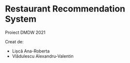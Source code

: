 # Restaurant Recommendation System
Proiect DMDW 2021

Creat de:
  - Lișcă Ana-Roberta
  - Vlădulescu Alexandru-Valentin
